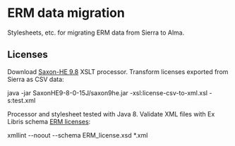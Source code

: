 # ERM data migration

Stylesheets, etc. for migrating ERM data from Sierra to Alma.

## Licenses

Download [Saxon-HE 9.8](https://sourceforge.net/projects/saxon/files/Saxon-HE/9.8/) XSLT processor. Transform licenses exported from Sierra as CSV data:

java -jar SaxonHE9-8-0-15J/saxon9he.jar -xsl:license-csv-to-xml.xsl -s:test.xml

Processor and stylesheet tested with Java 8. Validate XML files with Ex Libris schema [ERM licenses](https://knowledge.exlibrisgroup.com/Alma/Implementation_and_Migration/Migration_Guides/ERM_to_Alma_Data_Delivery_Specification):

xmllint --noout --schema ERM_license.xsd \*.xml
